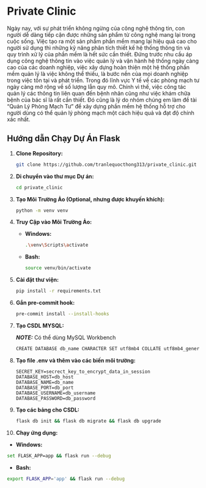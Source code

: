 # Private Clinic

Ngày nay, với sự phát triển không ngừng của công nghệ thông tin, con người dễ dàng tiếp cận được những sản phẩm từ công nghệ mang lại trong cuộc sống. Việc tạo ra một sản phẩm phần mềm mang lại hiệu quả cao cho người sử dụng thì những kỹ năng phân tích thiết kế hệ thống thông tin và quy trình xử lý của phần mềm là hết sức cần thiết. Đứng trước nhu cầu áp dụng công nghệ thông tin vào việc quản lý và vận hành hệ thống ngày càng cao của các doanh nghiệp, việc xây dựng hoàn thiện một hệ thống phần mềm quản lý là việc không thể thiếu, là bước nền của mọi doanh nghiệp trong việc tồn tại và phát triển. Trong đó lĩnh vực Y tế về các phòng mạch tư ngày càng mở rộng về số lượng lẫn quy mô. Chính vì thế, việc công tác quản lý các thông tin liên quan đến bệnh nhân cũng như việc khám chữa bệnh của bác sĩ là rất cần thiết. Đó cũng là lý do nhóm chúng em làm đề tài “Quản Lý Phòng Mạch Tư” để xây dựng phần mềm hệ thống hỗ trợ cho người dùng có thể quản lý phòng mạch một cách hiệu quả và đạt độ chính xác nhất.

## Hướng dẫn Chạy Dự Án Flask

1. **Clone Repository:**

   ```bash
   git clone https://github.com/tranlequocthong313/private_clinic.git
   ```

2. **Di chuyển vào thư mục Dự án:**

   ```bash
   cd private_clinic
   ```

3. **Tạo Môi Trường Ảo (Optional, nhưng được khuyến khích):**

   ```bash
   python -m venv venv
   ```

4. **Truy Cập vào Môi Trường Ảo:**

   - **Windows:**

     ```bash
     .\venv\Scripts\activate
     ```

   - **Bash:**
     ```bash
     source venv/bin/activate
     ```

5. **Cài đặt thư viện:**

   ```bash
   pip install -r requirements.txt
   ```

6. **Gắn pre-commit hook:**

   ```bash
   pre-commit install --install-hooks
   ```

7. **Tạo CSDL MYSQL:**

   **_NOTE:_** Có thể dùng MySQL Workbench

   ```bash
   CREATE DATABASE db_name CHARACTER SET utf8mb4 COLLATE utf8mb4_general_ci;
   ```

8. **Tạo file .env và thêm vào các biến môi trường:**

   ```
   SECRET_KEY=secrect_key_to_encrypt_data_in_session
   DATABASE_HOST=db_host
   DATABASE_NAME=db_name
   DATABASE_PORT=db_port
   DATABASE_USERNAME=db_username
   DATABASE_PASSWORD=db_password
   ```

9. **Tạo các bảng cho CSDL:**

   ```bash
   flask db init && flask db migrate && flask db upgrade
   ```

10. **Chạy ứng dụng:**

   - **Windows:**

   ```bash
   set FLASK_APP=app && flask run --debug
   ```

   - **Bash:**

   ```bash
   export FLASK_APP='app' && flask run --debug
   ```
